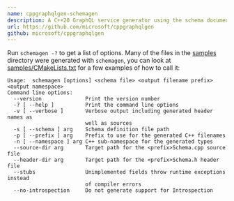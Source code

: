 ```yaml
---
name: cppgraphqlgen-schemagen
description: A C++20 GraphQL service generator using the schema document.
url: https://github.com/microsoft/cppgraphqlgen
github: microsoft/cppgraphqlgen
---
```


Run `schemagen -?` to get a list of options. Many of the files in the [samples](https://github.com/microsoft/cppgraphqlgen/tree/main/samples) directory were generated
with `schemagen`, you can look at [samples/CMakeLists.txt](https://github.com/microsoft/cppgraphqlgen/blob/main/samples/CMakeLists.txt) for a few examples of how to call it:
```
Usage:  schemagen [options] <schema file> <output filename prefix> <output namespace>
Command line options:
  --version              Print the version number
  -? [ --help ]          Print the command line options
  -v [ --verbose ]       Verbose output including generated header names as
                         well as sources
  -s [ --schema ] arg    Schema definition file path
  -p [ --prefix ] arg    Prefix to use for the generated C++ filenames
  -n [ --namespace ] arg C++ sub-namespace for the generated types
  --source-dir arg       Target path for the <prefix>Schema.cpp source file
  --header-dir arg       Target path for the <prefix>Schema.h header file
  --stubs                Unimplemented fields throw runtime exceptions instead
                         of compiler errors
  --no-introspection     Do not generate support for Introspection
```
